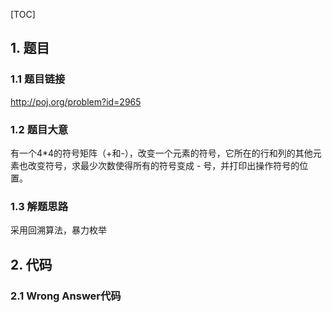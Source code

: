 [TOC]

## 1. 题目

### 1.1 题目链接

http://poj.org/problem?id=2965
### 1.2 题目大意
有一个4*4的符号矩阵（+和-），改变一个元素的符号，它所在的行和列的其他元素也改变符号，求最少次数使得所有的符号变成 - 号，并打印出操作符号的位置。
### 1.3 解题思路

采用回溯算法，暴力枚举

## 2. 代码

### 2.1 Wrong Answer代码

